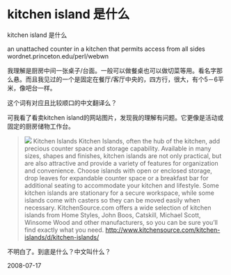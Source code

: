 # kitchen island 是什么

kitchen island 是什么

an unattached counter in a kitchen that permits access from all sides
wordnet.princeton.edu/perl/webwn

我理解是厨房中间一张桌子/台面。一般可以做餐桌也可以做切菜等用。看名字那么悬。而且我见过的一个是固定在餐厅/客厅中央的，四方行，很大，有个5－6平米，像吧台一样。

这个词有对应且比较顺口的中文翻译么？

可我看了看卖kitchen island的网站图片，发现我的理解有问题。它更像是活动或固定的厨房储物工作台。


> ![](http://www.kitchensource.com/kitchen-islands/images/hs-5016-95.jpg)
> Kitchen Islands
> Kitchen Islands, often the hub of the kitchen, add precious counter space and storage capability. Available in many sizes, shapes and finishes, kitchen islands are not only practical, but are also attractive and provide a variety of features for organization and convenience. Choose islands with open or enclosed storage, drop leaves for expandable counter space or a breakfast bar for additional seating to accommodate your kitchen and lifestyle. Some kitchen islands are stationary for a secure workspace, while some islands come with casters so they can be moved easily when necessary. KitchenSource.com offers a wide selection of kitchen islands from Home Styles, John Boos, Catskill, Michael Scott, Winsome Wood and other manufacturers, so you can be sure you’ll find exactly what you need.
> http://www.kitchensource.com/kitchen-islands/d/kitchen-islands/

不明白了。到底是什么？中文叫什么？


2008-07-17
